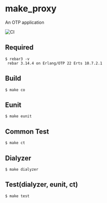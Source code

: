 make_proxy
=====

An OTP application

![CI](https://github.com/yangcancai/make_proxy/actions/workflows/ci.yml/badge.svg)

Required
-----

```shell
$ rebar3 -v
 rebar 3.14.4 on Erlang/OTP 22 Erts 10.7.2.1
 ```

Build
-----

    $ make co

Eunit
-----

    $ make eunit

Common Test
-----

    $ make ct

Dialyzer
----

    $ make dialyzer

Test(dialyzer, eunit, ct)
----

    $ make test
